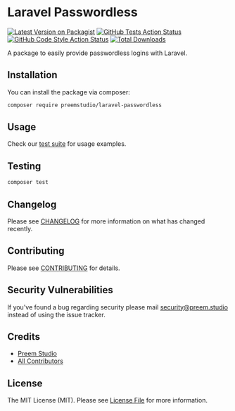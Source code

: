 # Laravel Passwordless

[![Latest Version on Packagist](https://img.shields.io/packagist/v/preemstudio/laravel-passwordless.svg?style=flat-square)](https://packagist.org/packages/preemstudio/laravel-passwordless)
[![GitHub Tests Action Status](https://img.shields.io/github/actions/workflow/status/preemstudio/laravel-passwordless/run-tests.yml?branch=main&label=tests&style=flat-square)](https://github.com/preemstudio/laravel-passwordless/actions?query=workflow%3Arun-tests+branch%3Amain)
[![GitHub Code Style Action Status](https://img.shields.io/github/actions/workflow/status/preemstudio/laravel-passwordless/fix-php-code-style-issues.yml?branch=main&label=code%20style&style=flat-square)](https://github.com/preemstudio/laravel-passwordless/actions?query=workflow%3A"Fix+PHP+code+style+issues"+branch%3Amain)
[![Total Downloads](https://img.shields.io/packagist/dt/preemstudio/laravel-passwordless.svg?style=flat-square)](https://packagist.org/packages/preemstudio/laravel-passwordless)

A package to easily provide passwordless logins with Laravel.

## Installation

You can install the package via composer:

```bash
composer require preemstudio/laravel-passwordless
```

## Usage

Check our [test suite](/tests) for usage examples.

## Testing

```bash
composer test
```

## Changelog

Please see [CHANGELOG](CHANGELOG.md) for more information on what has changed recently.

## Contributing

Please see [CONTRIBUTING](CONTRIBUTING.md) for details.

## Security Vulnerabilities

If you've found a bug regarding security please mail [security@preem.studio](mailto:security@preem.studio) instead of using the issue tracker.

## Credits

- [Preem Studio](https://github.com/PreemStudio)
- [All Contributors](../../contributors)

## License

The MIT License (MIT). Please see [License File](LICENSE.md) for more information.
